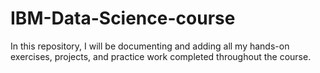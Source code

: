 # IBM-Data-Science-course
In this repository, I will be documenting and adding all my hands-on exercises, projects, and practice work completed throughout the course.
